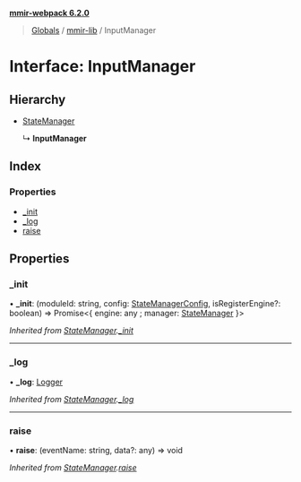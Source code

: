 **[mmir-webpack 6.2.0](../README.md)**

> [Globals](../README.md) / [mmir-lib](../modules/mmir_lib.md) / InputManager

# Interface: InputManager

## Hierarchy

* [StateManager](mmir_lib.statemanager.md)

  ↳ **InputManager**

## Index

### Properties

* [\_init](mmir_lib.inputmanager.md#_init)
* [\_log](mmir_lib.inputmanager.md#_log)
* [raise](mmir_lib.inputmanager.md#raise)

## Properties

### \_init

•  **\_init**: (moduleId: string, config: [StateManagerConfig](mmir_lib.statemanagerconfig.md), isRegisterEngine?: boolean) => Promise<{ engine: any ; manager: [StateManager](mmir_lib.statemanager.md)  }\>

*Inherited from [StateManager](mmir_lib.statemanager.md).[_init](mmir_lib.statemanager.md#_init)*

___

### \_log

•  **\_log**: [Logger](mmir_lib.logger.md)

*Inherited from [StateManager](mmir_lib.statemanager.md).[_log](mmir_lib.statemanager.md#_log)*

___

### raise

•  **raise**: (eventName: string, data?: any) => void

*Inherited from [StateManager](mmir_lib.statemanager.md).[raise](mmir_lib.statemanager.md#raise)*
